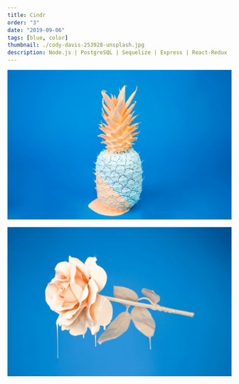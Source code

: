 ```yaml
---
title: Cindr
order: "3"
date: "2019-09-06"
tags: [blue, color]
thumbnail: ./cody-davis-253928-unsplash.jpg
description: Node.js | PostgreSQL | Sequelize | Express | React-Redux | Phaser
---
```


![It's all blue](./cody-davis-253925-unsplash.jpg)

![It's all blue](./cody-davis-259003-unsplash.jpg)
